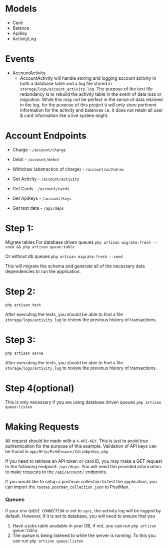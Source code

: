 # Models
 - Card
 - Balance
 - ApiKey
 - ActivityLog

# Events
- AccountActivity
    - AccountActivity will handle storing and logging account activity in both a database table and a log file stored in `storage/logs/account_activity.log`. The purpose of the text file redundancy is to rebuild the activity table in the event of data loss or migration. While this may not be perfect in the sense of data retained in the log, for the purpose of this project it will only store pertinent information for the activity and balances i.e. it does not retain all user & card information like a live system might.

# Account Endpoints
- Charge - `/account/charge`
- Debit - `/account/debit`
- Withdraw (abstraction of charge) - `/account/withdraw`
- Get Activity - `/account/activity`
- Get Cards - `/account/cards`
- Get ApiKeys - `/account/keys`

- Get test data - `/api/deps`

# Step 1:
Migrate tables
For database driven queues
`php artisan migrate:fresh --seed && php artisan queue:table`

Or without db queues
`php artisan migrate:fresh --seed`

This will migrate the schema and generate all of the necessary data dependencies to run the application.

# Step 2: 
`php artisan test`

After executing the tests, you should be able to find a file `storage/logs/activity.log` to review the previous history of transactions.

# Step 3: 
`php artisan serve`

After executing the tests, you should be able to find a file `storage/logs/activity.log` to review the previous history of transactions.

# Step 4(optional)
This is only necessary if you are using database driven queues
`php artisan queue:listen`

# Making Requests
All request should be made with a `X-API-KEY`. This is just to avoid true authentication for the purpose of this example. Validation of API keys can be found in `app/Http/Middleware/ValidApiKey.php`.

If you need to retrieve an API token or card ID, you may make a GET request to the following endpoint:
`/api/deps`. You will need the provided information to make requests to the `/api/account/` endpoints.

If you would like to setup a postman collection to test the application, you can import the `routes.postman_collection.json` to PostMan.

### Queues
If your env `QUEUE_CONNECTION` is set to `sync`, the activity log will be logged by default. However, if it is set to database, you will need to ensure that you 

1) Have a jobs table available in your DB, if not, you can run `php artisan queue:table` 
2) The queue is being listened to while the server is running. To this you can run `php artisan queue:listen`



